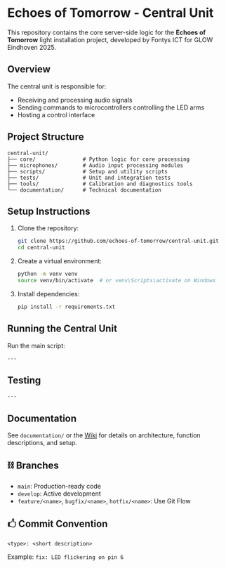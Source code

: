 # Echoes of Tomorrow - Central Unit

This repository contains the core server-side logic for the **Echoes of Tomorrow** light installation project, developed by Fontys ICT for GLOW Eindhoven 2025.

## Overview
The central unit is responsible for:
- Receiving and processing audio signals
- Sending commands to microcontrollers controlling the LED arms
- Hosting a control interface

## Project Structure
```
central-unit/
├── core/               # Python logic for core processing
├── microphones/        # Audio input processing modules
├── scripts/            # Setup and utility scripts
├── tests/              # Unit and integration tests
├── tools/              # Calibration and diagnostics tools
└── documentation/      # Technical documentation
```

## Setup Instructions
1. Clone the repository:
   ```bash
   git clone https://github.com/echoes-of-tomorrow/central-unit.git
   cd central-unit
   ```

2. Create a virtual environment:
   ```bash
   python -m venv venv
   source venv/bin/activate  # or venv\Scripts\activate on Windows
   ```

3. Install dependencies:
   ```bash
   pip install -r requirements.txt
   ```

## Running the Central Unit
Run the main script:
```bash
---
```

## Testing
```bash
---
```

## Documentation
See `documentation/` or the [Wiki](https://github.com/echoes-of-tomorrow/central-unit/wiki) for details on architecture, function descriptions, and setup.

## ⛓ Branches
- `main`: Production-ready code
- `develop`: Active development
- `feature/<name>`, `bugfix/<name>`, `hotfix/<name>`: Use Git Flow

## 🖒 Commit Convention
```text
<type>: <short description>
```
Example: `fix: LED flickering on pin 6`
